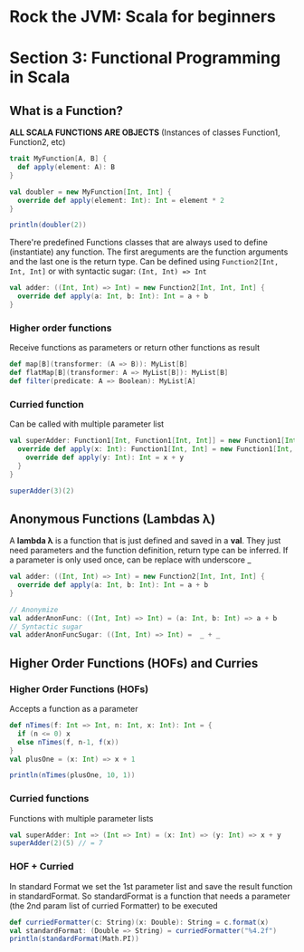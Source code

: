 # Rock the JVM: Scala for beginners

# Section 3: Functional Programming in Scala

## What is a Function?

**ALL SCALA FUNCTIONS ARE OBJECTS** (Instances of classes Function1, Function2, etc)

```scala
trait MyFunction[A, B] {
  def apply(element: A): B
}

val doubler = new MyFunction[Int, Int] {
  override def apply(element: Int): Int = element * 2
}

println(doubler(2))
```

There're predefined Functions classes that are always used to define (instantiate) any function. The first areguments
are the function arguments and the last one is the return type.
Can be defined using `Function2[Int, Int, Int]` or with syntactic sugar: `(Int, Int) => Int`

```scala
val adder: ((Int, Int) => Int) = new Function2[Int, Int, Int] {
  override def apply(a: Int, b: Int): Int = a + b
}
```

### Higher order functions

Receive functions as parameters or return other functions as result

```scala
def map[B](transformer: (A => B)): MyList[B]
def flatMap[B](transformer: A => MyList[B]): MyList[B]
def filter(predicate: A => Boolean): MyList[A]
```

### Curried function

Can be called with multiple parameter list

```scala
val superAdder: Function1[Int, Function1[Int, Int]] = new Function1[Int, Function1[Int, Int]] {
  override def apply(x: Int): Function1[Int, Int] = new Function1[Int, Int] {
    override def apply(y: Int): Int = x + y
  }
}

superAdder(3)(2)
```

## Anonymous Functions (Lambdas λ)

A **lambda λ** is a function that is just defined and saved in a **val**.
They just need parameters and the function definition, return type can be inferred.
If a parameter is only used once, can be replace with underscore _

```scala
val adder: ((Int, Int) => Int) = new Function2[Int, Int, Int] {
  override def apply(a: Int, b: Int): Int = a + b
}

// Anonymize
val adderAnonFunc: ((Int, Int) => Int) = (a: Int, b: Int) => a + b
// Syntactic sugar
val adderAnonFuncSugar: ((Int, Int) => Int) =  _ + _
```


## Higher Order Functions (HOFs) and Curries

### Higher Order Functions (HOFs)

Accepts a function as a parameter

```scala
def nTimes(f: Int => Int, n: Int, x: Int): Int = {
  if (n <= 0) x
  else nTimes(f, n-1, f(x))
}
val plusOne = (x: Int) => x + 1

println(nTimes(plusOne, 10, 1))
```

### Curried functions

Functions with multiple parameter lists

```scala
val superAdder: Int => (Int => Int) = (x: Int) => (y: Int) => x + y
superAdder(2)(5) // = 7
```

### HOF + Curried

In standard Format we set the 1st parameter list and save the result function in standardFormat.
So standardFormat is a function that needs a parameter (the 2nd param list of curried Formatter) to be executed

```scala
def curriedFormatter(c: String)(x: Double): String = c.format(x)
val standardFormat: (Double => String) = curriedFormatter("%4.2f")
println(standardFormat(Math.PI))
```